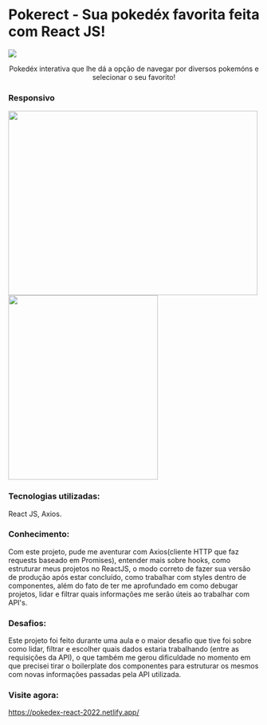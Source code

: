 # Pokerect - Sua pokedéx favorita feita com React JS!

<img src="https://cdn.discordapp.com/attachments/657955105672396800/1019981397219344594/unknown.png">
<p align="center"> Pokedéx interativa que lhe dá a opção de navegar por diversos pokemóns e selecionar o seu favorito! </p>

### Responsivo
<img src="https://cdn.discordapp.com/attachments/657955105672396800/1019981397219344594/unknown.png" width="500px" height="370px">    <img src="https://cdn.discordapp.com/attachments/657955105672396800/1019982536790777897/unknown.png" width="300px" height="370px">


### Tecnologias utilizadas:
React JS, Axios.

### Conhecimento:
  Com este projeto, pude me aventurar com Axios(cliente HTTP que faz requests baseado em Promises), entender mais sobre hooks, como estruturar meus projetos no ReactJS, o modo correto de fazer sua versão de produção após estar concluído, como trabalhar com styles dentro de componentes, além do fato de ter me aprofundado em como debugar projetos, lidar e filtrar quais informações me serão úteis ao trabalhar com API's.

### Desafios:
Este projeto foi feito durante uma aula e o maior desafio que tive foi sobre como lidar, filtrar e escolher quais dados estaria trabalhando (entre as requisições da API), o que também me gerou dificuldade no momento em que precisei tirar o boilerplate dos componentes para estruturar os mesmos com novas informações passadas pela API utilizada. 

### Visite agora:
<a href="https://pokedex-react-2022.netlify.app/">https://pokedex-react-2022.netlify.app/
